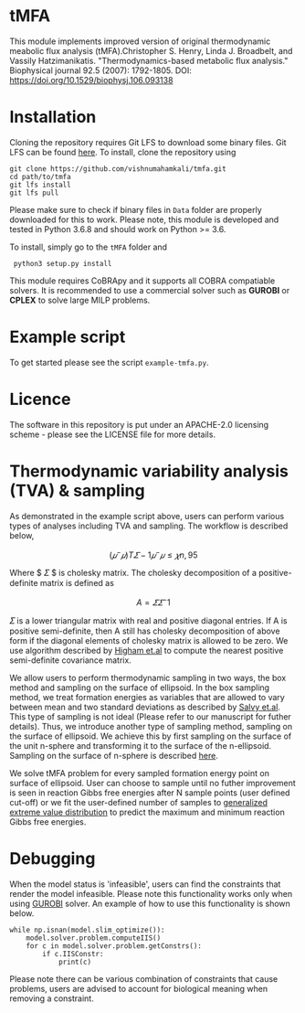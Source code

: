 # tMFA

This module implements improved version of original thermodynamic meabolic flux analysis (tMFA).Christopher S. Henry, Linda J. Broadbelt, and Vassily Hatzimanikatis. "Thermodynamics-based metabolic flux analysis." Biophysical journal 92.5 (2007): 1792-1805. DOI: https://doi.org/10.1529/biophysj.106.093138

# Installation

Cloning the repository requires Git LFS to download some binary files. Git LFS can be found [here](https://git-lfs.github.com/). To install, clone the repository using

```
git clone https://github.com/vishnumahamkali/tmfa.git
cd path/to/tmfa
git lfs install
git lfs pull
```
Please make sure to check if binary files in `Data` folder are properly downloaded for this to work. Please note, this module is developed and tested in Python 3.6.8 and should work on Python >= 3.6.

To install, simply go to the `tMFA` folder and

```
 python3 setup.py install
```
This module requires CoBRApy and it supports all COBRA compatiable solvers. It is recommended to use a commercial solver such as **GUROBI** or **CPLEX** to solve large MILP problems.

# Example script

To get started please see the script `example-tmfa.py`.

# Licence

The software in this repository is put under an APACHE-2.0 licensing scheme - please see the LICENSE file for more details.

# Thermodynamic variability analysis (TVA) & sampling

As demonstrated in the example script above, users can perform various types of analyses including TVA and sampling. The workflow is described below,

``` math
(𝜇^−𝜇)T𝛴−1𝜇^−𝜇≤𝜒n,95%2
```
Where $ 𝛴 $ is cholesky matrix. The cholesky decomposition of a positive-definite matrix is defined as

``` math
A = 𝛴 𝛴^-1
```
𝛴 is a lower triangular matrix with real and positive diagonal entries. If A is positive semi-definite, then A still has cholesky decomposition of above form if the diagonal elements of cholesky matrix is allowed to be zero. We use algorithm described by [Higham et.al](https://doi.org/10.1016/0024-3795(88)90223-6) to compute the nearest positive semi-definite covariance matrix. 

We allow users to perform thermodynamic sampling in two ways, the box method and sampling on the surface of ellipsoid. In the box sampling method, we treat formation energies as variables that are allowed to vary between mean and two standard deviations as described by [Salvy et.al](https://doi.org/10.1093/bioinformatics/bty499). This type of sampling is not ideal (Please refer to our manuscript for futher details). Thus, we introduce another type of sampling method, sampling on the surface of ellipsoid. We achieve this by first sampling on the surface of the unit n-sphere and transforming it to the surface of the n-ellipsoid. Sampling on the surface of n-sphere is described [here](https://mathworld.wolfram.com/HyperspherePointPicking.html). 

We solve tMFA problem for every sampled formation energy point on surface of ellipsoid. User can choose to sample until no futher improvement is seen in reaction Gibbs free energies after N sample points (user defined cut-off) or we fit the user-defined number of samples to [generalized extreme value distribution](https://docs.scipy.org/doc/scipy/reference/generated/scipy.stats.genextreme.html) to predict the maximum and minimum reaction Gibbs free energies. 

# Debugging

When the model status is 'infeasible', users can find the constraints that render the model infeasible. Please note this functionality works only when using [GUROBI](https://www.gurobi.com) solver. An example of how to use this functionality is shown below.

```
while np.isnan(model.slim_optimize()):
	model.solver.problem.computeIIS()
	for c in model.solver.problem.getConstrs():
		if c.IISConstr:
            print(c)
```

Please note there can be various combination of constraints that cause problems, users are advised to account for biological meaning when removing a constraint. 